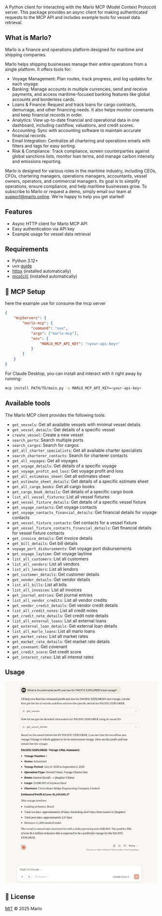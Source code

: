 A Python client for interacting with the Marlo MCP (Model Context Protocol) server. This package provides an async client for making authenticated requests to the MCP API and includes example tools for vessel data retrieval.

## What is Marlo?
Marlo is a finance and operations platform designed for maritime and shipping companies.

Marlo helps shipping businesses manage their entire operations from a single platform. It offers tools for:
- Voyage Management: Plan routes, track progress, and log updates for each voyage.
- Banking: Manage accounts in multiple currencies, send and receive payments, and access maritime-focused banking features like global accounts and borderless cards.
- Loans & Finance: Request and track loans for cargo contracts, demurrage, and other financing needs. It also helps monitor covenants and keep financial records in order.
- Analytics: View up-to-date financial and operational data in one dashboard, including cashflow, valuations, and credit scores.
- Accounting: Sync with accounting software to maintain accurate financial records.
- Email Integration: Centralize all chartering and operations emails with filters and tags for easy sorting.
- Risk & Compliance: Track compliance, screen counterparties against global sanctions lists, monitor loan terms, and manage carbon intensity and emissions reporting.

Marlo is designed for various roles in the maritime industry, including CEOs, CFOs, chartering managers, operations managers, accountants, vessel owners, operators, and commercial managers. Its goal is to simplify operations, ensure compliance, and help maritime businesses grow.
To subscribe to Marlo or request a demo, simply email our team at [support@marlo.online](mailto:support@marlo.online). We're happy to help you get started!

## Features
- Async HTTP client for Marlo MCP API
- Easy authentication via API key
- Example usage for vessel data retrieval

## Requirements
- Python 3.12+
- uvx [guide](https://docs.astral.sh/uv/getting-started/installation/)
- [httpx](https://www.python-httpx.org/) (installed automatically)
- [mcp[cli]](https://pypi.org/project/mcp/) (installed automatically)

## 🔌 MCP Setup

here the example use for consume the mcp server

```json
{
    "mcpServers": {
        "marlo-mcp": {
            "command": "uvx",
            "args": ["marlo-mcp"],
            "env": {
                "MARLO_MCP_API_KEY": "<your-api-key>"
            }
        }
    }
}
```

For Claude Desktop, you can install and interact with it right away by running:

```bash
mcp install PATH/TO/main.py -v MARLO_MCP_API_KEY=<your-api-key>
```
## Available tools
The Marlo MCP client provides the following tools:

- `get_vessels`: Get all available vessels with minimal vessel details
- `get_vessel_details`: Get details of a specific vessel
- `create_vessel`: Create a new vessel
- `search_ports`: Search multiple ports
- `search_cargos`: Search for cargos
- `get_all_charter_specialists`: Get all available charter specialists
- `search_charterer_contacts`: Search for charterer contacts
- `get_all_voyages`: Get all voyages
- `get_voyage_details`: Get details of a specific voyage
- `get_voyage_profit_and_loss`: Get voyage profit and loss
- `get_all_estimates_sheet`: Get all estimates sheet
- `get_estimate_sheet_details`: Get details of a specific estimate sheet
- `get_all_cargo_books`: Get all cargo books
- `get_cargo_book_details`: Get details of a specific cargo book
- `list_all_vessel_fixtures`: List all vessel fixtures
- `get_vessel_fixture_details`: Get details of a specific vessel fixture
- `get_voyage_contacts`: Get voyage contacts
- `get_voyage_contacts_financial_details`: Get financial details for voyage contacts
- `get_vessel_fixture_contacts`: Get contacts for a vessel fixture
- `get_vessel_fixture_contacts_financial_details`: Get financial details for vessel fixture contacts
- `get_invoice_details`: Get invoice details
- `get_bill_details`: Get bill details
- `voyage_port_disbursements`: Get voyage port disbursements
- `get_voyage_laytime`: Get voyage laytime
- `list_all_customers`: List all customers
- `list_all_vendors`: List all vendors
- `list_all_lendors`: List all lendors
- `get_customer_details`: Get customer details
- `get_vendor_details`: Get vendor details
- `list_all_bills`: List all bills
- `list_all_invoices`: List all invoices
- `get_journal_entries`: Get journal entries
- `list_all_vendor_credits`: List all vendor credits
- `get_vendor_credit_details`: Get vendor credit details
- `list_all_credit_notes`: List all credit notes
- `get_credit_note_details`: Get credit note details
- `list_all_external_loans`: List all external loans
- `get_external_loan_details`: Get external loan details
- `list_all_marlo_loans`: List all marlo loans
- `get_market_rates`: List all market rates
- `get_market_rate_details`: Get market rate details
- `get_covenant`: Get covenant
- `get_credit_score`: Get credit score
- `get_interest_rates`: List all interest rates
## Usage

![Example usage of Marlo MCP Client](https://raw.githubusercontent.com/core-marlo/marlo-mcp/main/marlo_mcp/marlo_claude_example.png)

## 🔑 License
[MIT](LICENSE) © 2025 Marlo

